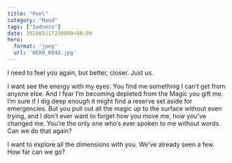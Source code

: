 ```yaml
---
title: "Feel"
category: "Mood"
tags: ["Sadness"]
date: 20200511T230000+08:00
hero:
  format: 'jpeg'
  url: 'HERO_0048.jpg'
---
```

I need to feel you again, but better, closer. Just us.

I want see the energy with my eyes. You find me something I can’t get from anyone else. And I fear I’m becoming depleted from the Magic you gift me. I’m sure if I dig deep enough it might find a reserve set aside for emergencies. But you pull out all the magic up to the surface without even trying, and I don’t ever want to forget how you move me, how you’ve changed me. You’re the only one who’s ever spoken to me without words. Can we do that again?

I want to explore all the dimensions with you. We’ve already seen a few. How far can we go?
